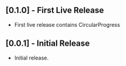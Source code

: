 ## [0.1.0] - First Live Release

* First live release contains CircularProgress

## [0.0.1] - Initial Release

* Initial release.
